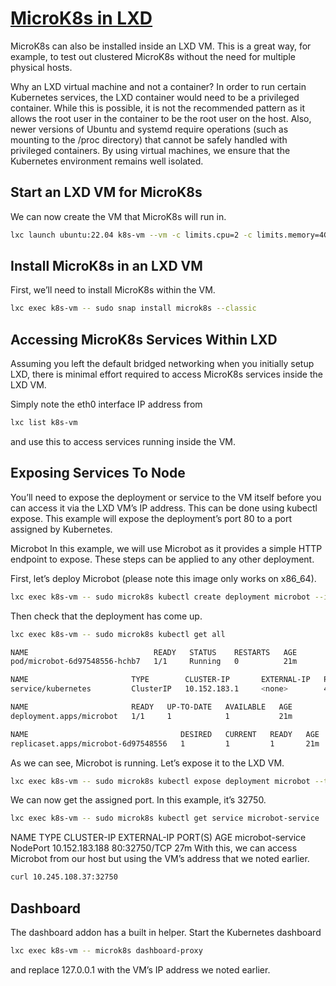 # **[MicroK8s in LXD](https://microk8s.io/docs/install-lxd#:~:text=remains%20well%20isolated.-,Installing%20LXD,image%20only%20works%20on%20x86_64%20)**

MicroK8s can also be installed inside an LXD VM. This is a great way, for example, to test out clustered MicroK8s without the need for multiple physical hosts.

Why an LXD virtual machine and not a container? In order to run certain Kubernetes services, the LXD container would need to be a privileged container. While this is possible, it is not the recommended pattern as it allows the root user in the container to be the root user on the host. Also, newer versions of Ubuntu and systemd require operations (such as mounting to the /proc directory) that cannot be safely handled with privileged containers. By using virtual machines, we ensure that the Kubernetes environment remains well isolated.

## Start an LXD VM for MicroK8s

We can now create the VM that MicroK8s will run in.

```bash
lxc launch ubuntu:22.04 k8s-vm --vm -c limits.cpu=2 -c limits.memory=4GB
```

## Install MicroK8s in an LXD VM

First, we’ll need to install MicroK8s within the VM.

```bash
lxc exec k8s-vm -- sudo snap install microk8s --classic
```

## Accessing MicroK8s Services Within LXD

Assuming you left the default bridged networking when you initially setup LXD, there is minimal effort required to access MicroK8s services inside the LXD VM.

Simply note the eth0 interface IP address from

```bash
lxc list k8s-vm
```

and use this to access services running inside the VM.

## Exposing Services To Node

You’ll need to expose the deployment or service to the VM itself before you can access it via the LXD VM’s IP address. This can be done using kubectl expose. This example will expose the deployment’s port 80 to a port assigned by Kubernetes.

Microbot
In this example, we will use Microbot as it provides a simple HTTP endpoint to expose. These steps can be applied to any other deployment.

First, let’s deploy Microbot (please note this image only works on x86_64).

```bash
lxc exec k8s-vm -- sudo microk8s kubectl create deployment microbot --image=dontrebootme/microbot:v1
```

Then check that the deployment has come up.

```bash
lxc exec k8s-vm -- sudo microk8s kubectl get all

NAME                            READY   STATUS    RESTARTS   AGE
pod/microbot-6d97548556-hchb7   1/1     Running   0          21m

NAME                       TYPE        CLUSTER-IP       EXTERNAL-IP   PORT(S)        AGE
service/kubernetes         ClusterIP   10.152.183.1     <none>        443/TCP        21m

NAME                       READY   UP-TO-DATE   AVAILABLE   AGE
deployment.apps/microbot   1/1     1            1           21m

NAME                                  DESIRED   CURRENT   READY   AGE
replicaset.apps/microbot-6d97548556   1         1         1       21m
```

As we can see, Microbot is running. Let’s expose it to the LXD VM.

```bash
lxc exec k8s-vm -- sudo microk8s kubectl expose deployment microbot --type=NodePort --port=80 --name=microbot-service
```

We can now get the assigned port. In this example, it’s 32750.

```bash
lxc exec k8s-vm -- sudo microk8s kubectl get service microbot-service
```

NAME               TYPE       CLUSTER-IP       EXTERNAL-IP   PORT(S)        AGE
microbot-service   NodePort   10.152.183.188   <none>        80:32750/TCP   27m
With this, we can access Microbot from our host but using the VM’s address that we noted earlier.

```bash
curl 10.245.108.37:32750
```

## Dashboard

The dashboard addon has a built in helper. Start the Kubernetes dashboard

```bash
lxc exec k8s-vm -- microk8s dashboard-proxy
```

and replace 127.0.0.1 with the VM’s IP address we noted earlier.

